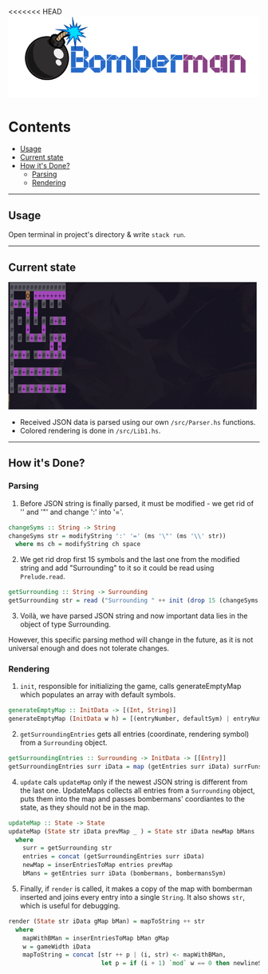 <<<<<<< HEAD
![Bomberman logo](logo.png)

Contents
===
- [Usage](#usage)
- [Current state](#current-state)
- [How it's Done?](#how-its-done)
  - [Parsing](#parsing)
  - [Rendering](#rendering)
<hr>


## Usage
Open terminal in project's directory & write `stack run`.
<hr>

## Current state
![Bomberman demo](preview.gif) 
- Received JSON data is parsed using our own  `/src/Parser.hs` functions.
- Colored rendering is done in `/src/Lib1.hs`.
<hr>

## How it's Done?
### Parsing
1. Before JSON string is finally parsed, it must be modified - we get rid of '\' and '"' and change ':' into '='. 
```haskell
changeSyms :: String -> String
changeSyms str = modifyString ':' '=' (ms '\"' (ms '\\' str))
  where ms ch = modifyString ch space
```
2. We get rid drop first 15 symbols and the last one from the modified string and add "Surrounding" to it so it could be read using `Prelude.read`.
```haskell
getSurrounding :: String -> Surrounding
getSurrounding str = read ("Surrounding " ++ init (drop 15 (changeSyms str )))::Surrounding
```
3. Voilà, we have parsed JSON string and now important data lies in the object of type Surrounding.

However, this specific parsing method will change in the future, as it is not universal enough and does not tolerate changes.

### Rendering
1. `init`, responsible for initializing the game, calls generateEmptyMap which populates an array with default symbols.
```haskell
generateEmptyMap :: InitData -> [(Int, String)]
generateEmptyMap (InitData w h) = [(entryNumber, defaultSym) | entryNumber <- [0 .. (w * h)]]
```
2. `getSurroundingEntries` gets all entries (coordinate, rendering symbol) from a `Surrounding` object.
```haskell
getSurroundingEntries :: Surrounding -> InitData -> [[Entry]]
getSurroundingEntries surr iData = map (getEntries surr iData) surrFuns
```
4. `update` cals `updateMap` only if the newest JSON string is different from the last one. UpdateMaps collects all entries from a `Surrounding` object, puts them into the map and passes bombermans' coordiantes to the state, as they should not be in the map.
```haskell
updateMap :: State -> State
updateMap (State str iData prevMap _ ) = State str iData newMap bMans 
  where
    surr = getSurrounding str
    entries = concat (getSurroundingEntries surr iData)
    newMap = inserEntriesToMap entries prevMap
    bMans = getEntries surr iData (bombermans, bombermansSym)

```
5. Finally, if `render` is called, it makes a copy of the map with bomberman inserted and joins every entry into a single `String`. It also shows `str`, which is useful for debugging.
```haskell
render (State str iData gMap bMan) = mapToString ++ str
  where
    mapWithBMan = inserEntriesToMap bMan gMap
    w = gameWidth iData
    mapToString = concat [str ++ p | (i, str) <- mapWithBMan,
                          let p = if (i + 1) `mod` w == 0 then newlineSym else ""]
```
